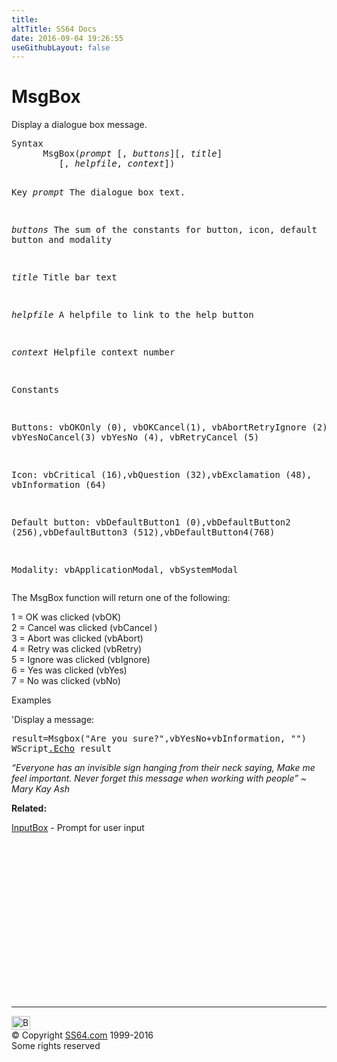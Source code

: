 ```yaml
---
title:
altTitle: SS64 Docs
date: 2016-09-04 19:26:55
useGithubLayout: false
---
```

<!-- #BeginLibraryItem "/Library/head_vb.lbi" --><!-- #EndLibraryItem --><h1>MsgBox</h1> 
<p>Display a dialogue box message.</p>
<pre>Syntax 
      MsgBox(<i>prompt</i> [, <i>buttons</i>][, <i>title</i>]
         [, <i>helpfile</i>, <i>context</i>])

Key
   <i>prompt</i>    The dialogue box text.
 
   <i>buttons</i>   The sum of the constants for button, icon, default button and modality

   <i>title</i>     Title bar text

   <i>helpfile</i>  A helpfile to link to the help button

   <i>context</i>   Helpfile context number

Constants

  Buttons: vbOKOnly (0), vbOKCancel(1), vbAbortRetryIgnore (2), vbYesNoCancel(3)
           vbYesNo (4), vbRetryCancel (5)

  Icon: vbCritical (16),vbQuestion (32),vbExclamation (48), vbInformation (64) 

  Default button: vbDefaultButton1 (0),vbDefaultButton2 (256),vbDefaultButton3 (512),vbDefaultButton4(768)

  Modality: vbApplicationModal, vbSystemModal
</pre>
<p>The MsgBox function will return one of the following:</p>
<p> <span class="code">1</span> =  OK was clicked (vbOK) <br>
 <span class="code">2</span> =  Cancel was clicked (vbCancel ) <br>
 <span class="code">3</span> =   Abort was clicked (vbAbort) <br>
 <span class="code">4</span> =  Retry was clicked (vbRetry) <br>
 <span class="code">5</span> =  Ignore was clicked (vbIgnore) <br>
 <span class="code">6</span> =  Yes was clicked (vbYes) <br>
<span class="code">7</span> =  No was clicked (vbNo) </p>
<p>Examples</p>
<p>'Display a message:</p>
<pre>result=Msgbox("Are you sure?",vbYesNo+vbInformation, "")
WScript<a href="echo.html">.Echo</a> result</pre>

<p class="quote"><i>“Everyone has an invisible sign hanging from their neck saying, Make me feel important. Never forget this message when working with people” ~ Mary Kay Ash</i></p>
<p><b>Related:</b></p>
<p><a href="inputbox.html">InputBox</a> - Prompt for user input</p><!-- #BeginLibraryItem "/Library/foot_vb.lbi" --><p>
<!-- VB300 -->
<ins class="adsbygoogle" style="display:inline-block;width:300px;height:250px" data-ad-client="ca-pub-6140977852749469" data-ad-slot="1683739502"></ins>
<script>
(adsbygoogle = window.adsbygoogle || []).push({});
</script></p>
<hr>
<div id="bl" class="footer"><a href="msgbox.html#"><img src="../images/top.png" width="30" height="22" alt="Back to the Top"></a></div>
<div id="br" class="footer, tagline">© Copyright <a href="../index.html">SS64.com</a> 1999-2016<br>
Some rights reserved</div><!-- #EndLibraryItem -->


